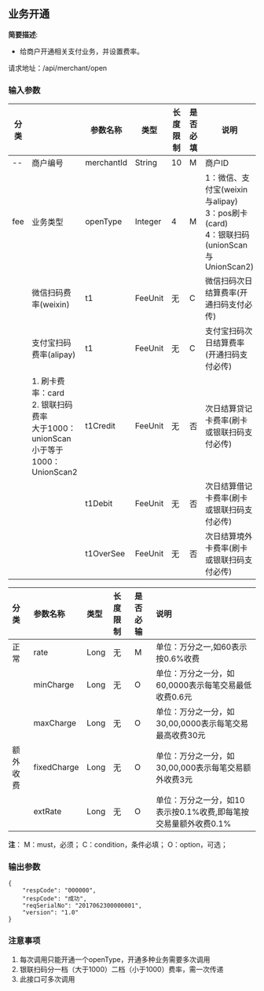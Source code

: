 ##  业务开通 ##

**简要描述**:

- 给商户开通相关支付业务，并设置费率。

请求地址：/api/merchant/open
###  输入参数 ###
|分类||参数名称|类型|长度限制|是否必填|说明|
|---|---|---|---|---|---|---|
|--|商户编号|merchantId|String|10|M|商户ID|
|fee|业务类型|openType|Integer|4|M|1：微信、支付宝(weixin与alipay)<br>3：pos刷卡(card)<br>4：银联扫码(unionScan与UnionScan2)|
||微信扫码费率(weixin)|t1|FeeUnit|无|C|微信扫码次日结算费率(开通扫码支付必传)|
||支付宝扫码费率(alipay)|t1|FeeUnit|无|C|支付宝扫码次日结算费率(开通扫码支付必传)|
||1. 刷卡费率：card<br>2. 银联扫码费率<br>大于1000：unionScan<br>小于等于1000：UnionScan2|t1Credit|FeeUnit|无|否|次日结算贷记卡费率(刷卡或银联扫码支付必传)|
|||t1Debit|FeeUnit|无|否|次日结算借记卡费率(刷卡或银联扫码支付必传)|
|||t1OverSee|FeeUnit|无|否|次日结算境外卡费率(刷卡或银联扫码支付必传)|



|**分类**|**参数名称**|**类型**|**长度限制**|**是否必输**|**说明**|
|:---|:---|:---|:---|:---|:---|
|正常|rate|Long|无|M|单位：万分之一,如60表示按0.6%收费|
||minCharge|Long|无|O|单位：万分之一分，如60,0000表示每笔交易最低收费0.6元|
||maxCharge|Long|无|O|单位：万分之一分，如30,00,0000表示每笔交易最高收费30元|
|额外收费|fixedCharge|Long|无|O|单位：万分之一分，如30,00,000表示每笔交易额外收费3元|
||extRate|Long|无|O|单位：万分之一分，如10表示按0.1%收费,即每笔按交易量额外收费0.1%|

**注**：
M：must，必须；
C：condition，条件必填；
O：option，可选；

###  输出参数 ###
```
{
	"respCode": "000000",
	"respCode": "成功",
	"reqSerialNo": "2017062300000001",
	"version": "1.0"
}
```
### 注意事项 ###
1. 每次调用只能开通一个openType，开通多种业务需要多次调用
2. 银联扫码分一档（大于1000）二档（小于1000）费率，需一次传递
3. 此接口可多次调用
